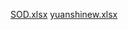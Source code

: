 [SOD.xlsx](https://github.com/cjkka/cjkka/files/9166169/SOD.xlsx)
[yuanshinew.xlsx](https://github.com/cjkka/cjkka/files/9166171/yuanshinew.xlsx)
